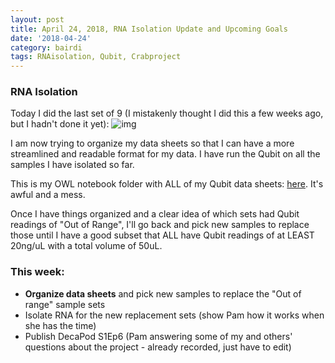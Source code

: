 ```yaml
---
layout: post
title: April 24, 2018, RNA Isolation Update and Upcoming Goals
date: '2018-04-24'
category: bairdi
tags: RNAisolation, Qubit, Crabproject
---
```


### RNA Isolation

Today I did the last set of 9 (I mistakenly thought I did this a few weeks ago, but I hadn't done it yet):
![img](http://owl.fish.washington.edu/scaphapoda/grace/Crab-project/Qubit/Qubit-results-20180424.png)

I am now trying to organize my data sheets so that I can have a more streamlined and readable format for my data. I have run the Qubit on all the samples I have isolated so far.

This is my OWL notebook folder with ALL of my Qubit data sheets: [here](http://owl.fish.washington.edu/scaphapoda/grace/Crab-project/Qubit/). It's awful and a mess. 

Once I have things organized and a clear idea of which sets had Qubit readings of "Out of Range", I'll go back and pick new samples to replace those until I have a good subset that ALL have Qubit readings of at LEAST 20ng/uL with a total volume of 50uL.

### This week:

- **Organize data sheets** and pick new samples to replace the "Out of range" sample sets
- Isolate RNA for the new replacement sets (show Pam how it works when she has the time)
- Publish DecaPod S1Ep6 (Pam answering some of my and others' questions about the project - already recorded, just have to edit)

